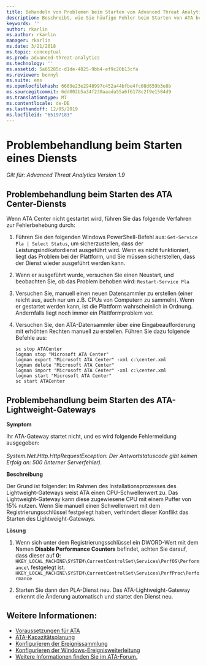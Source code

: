 ```yaml
---
title: Behandeln von Problemen beim Starten von Advanced Threat Analytics | Microsoft-Dokumentation
description: Beschreibt, wie Sie häufige Fehler beim Starten von ATA beheben können
keywords: ''
author: rkarlin
ms.author: rkarlin
manager: rkarlin
ms.date: 3/21/2018
ms.topic: conceptual
ms.prod: advanced-threat-analytics
ms.technology: ''
ms.assetid: 5a65285c-d1de-4025-9bb4-ef9c20b13cfa
ms.reviewer: bennyl
ms.suite: ems
ms.openlocfilehash: 6669e23e2948997c452a44bfbe4fc08d659b3e8b
ms.sourcegitcommit: 6dd002b5a34f230aaada55a6f6178c2f9e1584d9
ms.translationtype: MT
ms.contentlocale: de-DE
ms.lasthandoff: 12/05/2019
ms.locfileid: "65197183"
---
```

# <a name="troubleshooting-service-startup"></a>Problembehandlung beim Starten eines Diensts

*Gilt für: Advanced Threat Analytics Version 1.9*

## <a name="troubleshooting-ata-center-service-startup"></a>Problembehandlung beim Starten des ATA Center-Diensts

Wenn ATA Center nicht gestartet wird, führen Sie das folgende Verfahren zur Fehlerbehebung durch:

1.  Führen Sie den folgenden Windows PowerShell-Befehl aus: `Get-Service Pla | Select Status`,
    um sicherzustellen, dass der Leistungsindikatordienst ausgeführt wird. Wenn es nicht funktioniert, liegt das Problem bei der Plattform, und Sie müssen sicherstellen, dass der Dienst wieder ausgeführt werden kann.
2.  Wenn er ausgeführt wurde, versuchen Sie einen Neustart, und beobachten Sie, ob das Problem behoben wird: `Restart-Service Pla`
3.  Versuchen Sie, manuell einen neuen Datensammler zu erstellen (einer reicht aus, auch nur um z.B. CPUs von Computern zu sammeln).
Wenn er gestartet werden kann, ist die Plattform wahrscheinlich in Ordnung. Andernfalls liegt noch immer ein Plattformproblem vor.

4.  Versuchen Sie, den ATA-Datensammler über eine Eingabeaufforderung mit erhöhten Rechten manuell zu erstellen. Führen Sie dazu folgende Befehle aus:

        sc stop ATACenter
        logman stop "Microsoft ATA Center"
        logman export "Microsoft ATA Center" -xml c:\center.xml
        logman delete "Microsoft ATA Center"
        logman import "Microsoft ATA Center" -xml c:\center.xml
        logman start "Microsoft ATA Center"
        sc start ATACenter

## <a name="troubleshooting-ata-lightweight-gateway-startup"></a>Problembehandlung beim Starten des ATA-Lightweight-Gateways

**Symptom**

Ihr ATA-Gateway startet nicht, und es wird folgende Fehlermeldung ausgegeben:<br></br>
*System.Net.Http.HttpRequestException: Der Antwortstatuscode gibt keinen Erfolg an: 500 (Interner Serverfehler).*

**Beschreibung**

Der Grund ist folgender: Im Rahmen des Installationsprozesses des Lightweight-Gateways weist ATA einen CPU-Schwellenwert zu. Das Lightweight-Gateway kann diese zugewiesene CPU mit einem Puffer von 15% nutzen. Wenn Sie manuell einen Schwellenwert mit dem Registrierungsschlüssel festgelegt haben, verhindert dieser Konflikt das Starten des Lightweight-Gateways. 

**Lösung**

1. Wenn sich unter dem Registrierungsschlüssel ein DWORD-Wert mit dem Namen **Disable Performance Counters** befindet, achten Sie darauf, dass dieser auf **0**: `HKEY_LOCAL_MACHINE\SYSTEM\CurrentControlSet\Services\PerfOS\Performance\` festgelegt ist.
    `HKEY_LOCAL_MACHINE\SYSTEM\CurrentControlSet\Services\PerfProc\Performance`
 
2. Starten Sie dann den PLA-Dienst neu. Das ATA-Lightweight-Gateway erkennt die Änderung automatisch und startet den Dienst neu.


## <a name="see-also"></a>Weitere Informationen:
- [Voraussetzungen für ATA](ata-prerequisites.md)
- [ATA-Kapazitätsplanung](ata-capacity-planning.md)
- [Konfigurieren der Ereignissammlung](configure-event-collection.md)
- [Konfigurieren der Windows-Ereignisweiterleitung](configure-event-collection.md)
- [Weitere Informationen finden Sie im ATA-Forum.](https://social.technet.microsoft.com/Forums/security/home?forum=mata)
